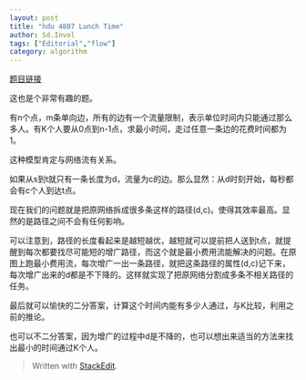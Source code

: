 ```yaml
---
layout: post
title: "hdu 4807 Lunch Time"
author: Sd.Invol
tags: ["Editorial","flow"]
category: algorithm
---
```


[题目链接](http://acm.hdu.edu.cn/showproblem.php?pid=4807)

这也是个非常有趣的题。

有n个点，m条单向边，所有的边有一个流量限制，表示单位时间内只能通过那么多人。有K个人要从0点到n-1点，求最小时间，走过任意一条边的花费时间都为1。

这种模型肯定与网络流有关系。

如果从s到t就只有一条长度为d，流量为c的边。那么显然：从d时刻开始，每秒都会有c个人到达t点。

现在我们的问题就是把原网络拆成很多条这样的路径(d,c)。使得其效率最高。显然的是路径之间不会有任何影响。

可以注意到，路径的长度看起来是越短越优，越短就可以提前把人送到t点，就提醒到每次都要找尽可能短的增广路径，而这个就是最小费用流能解决的问题。在原图上跑最小费用流，每次增广一出一条路径，就把这条路径的属性(d,c)记下来，每次增广出来的d都是不下降的。这样就实现了把原网络分割成多条不相关路径的任务。

最后就可以愉快的二分答案，计算这个时间内能有多少人通过，与K比较，利用之前的推论。

也可以不二分答案，因为增广的过程中d是不降的，也可以想出来适当的方法来找出最小的时间通过K个人。

> Written with [StackEdit](https://stackedit.io/).
